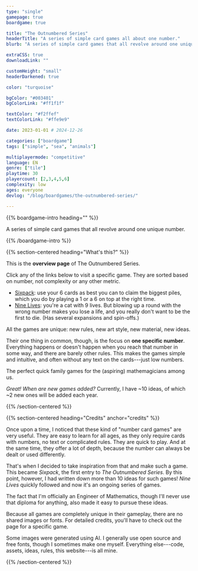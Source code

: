 ```yaml
---
type: "single"
gamepage: true
boardgame: true

title: "The Outnumbered Series"
headerTitle: "A series of simple card games all about one number."
blurb: "A series of simple card games that all revolve around one unique number, using it as creatively as possible."

extraCSS: true
downloadLink: ""

customHeight: "small"
headerDarkened: true

color: "turquoise"

bgColor: "#003401"
bgColorLink: "#ff1f1f"

textColor: "#f2ffef"
textColorLink: "#ffe9e9"

date: 2023-01-01 # 2024-12-26

categories: ["boardgame"]
tags: ["simple", "sea", "animals"]

multiplayermode: "competitive"
language: EN
genre: ["tile"]
playtime: 30
playercount: [2,3,4,5,6]
complexity: low
ages: everyone
devlog: "/blog/boardgames/the-outnumbered-series/"

---
```


{{% boardgame-intro heading="" %}}

A series of simple card games that all revolve around one unique number.

{{% /boardgame-intro %}}

{{% section-centered heading="What's this?" %}}

This is the **overview page** of The Outnumbered Series.

Click any of the links below to visit a specific game. They are sorted based on number, not complexity or any other metric.

* [Sixpack](/the-outnumbered-series/count-to/sixpack/): use your 6 cards as best you can to claim the biggest piles, which you do by playing a 1 or a 6 on top at the right time.
* [Nine Lives](/the-outnumbered-series/count-to/nine-lives/): you're a cat with 9 lives. But blowing up a round with the wrong number makes you lose a life, and you really don't want to be the first to die. (Has several expansions and spin-offs.)
  
All the games are unique: new rules, new art style, new material, new ideas.

Their one thing in common, though, is the focus on **one specific number**. Everything happens or doesn't happen when you reach that number in some way, and there are barely other rules. This makes the games simple and intuitive, and often without any text on the cards---just low numbers.

The perfect quick family games for the (aspiring) mathemagicians among us.

_Great! When are new games added?_ Currently, I have ~10 ideas, of which ~2 new ones will be added each year.

{{% /section-centered %}}

{{% section-centered heading="Credits" anchor="credits" %}}

Once upon a time, I noticed that these kind of "number card games" are very useful. They are easy to learn for all ages, as they only require cards with numbers, no text or complicated rules. They are quick to play. And at the same time, they offer a lot of depth, because the number can always be dealt or used differently.

That's when I decided to take inspiration from that and make such a game. This became _Sixpack_, the first entry to _The Outnumbered Series_. By this point, however, I had written down more than 10 ideas for such games! _Nine Lives_ quickly followed and now it's an ongoing series of games.

The fact that I'm officially an Engineer of Mathematics, though I'll never use that diploma for anything, also made it easy to pursue these ideas.

Because all games are completely unique in their gameplay, there are no shared images or fonts. For detailed credits, you'll have to check out the page for a specific game.

Some images were generated using AI. I generally use open source and free fonts, though I sometimes make one myself. Everything else---code, assets, ideas, rules, this website---is all mine.

{{% /section-centered %}}